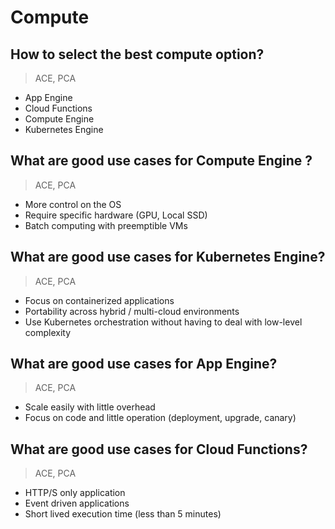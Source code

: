 # Compute

## How to select the best compute option?
> ACE, PCA
 - App Engine
 - Cloud Functions
 - Compute Engine
 - Kubernetes Engine

## What are good use cases for Compute Engine ?
> ACE, PCA
   - More control on the OS
   - Require specific hardware (GPU, Local SSD)
   - Batch computing with preemptible VMs

## What are good use cases for Kubernetes Engine?
> ACE, PCA
 - Focus on containerized applications
 - Portability across hybrid / multi-cloud environments
 - Use Kubernetes orchestration without having to deal with low-level complexity

## What are good use cases for App Engine?
> ACE, PCA
   - Scale easily with little overhead
   - Focus on code and little operation (deployment, upgrade, canary)

## What are good use cases for Cloud Functions?
> ACE, PCA
   - HTTP/S only application
   - Event driven applications
   - Short lived execution time (less than 5 minutes)
